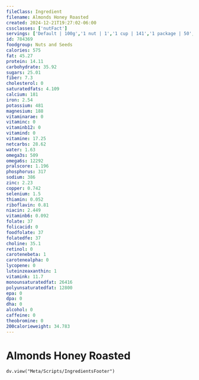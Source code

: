 ```yaml
---
fileClass: Ingredient
filename: Almonds Honey Roasted
created: 2024-12-21T19:27:02-06:00
cssclasses: ['nutFact']
servings: ['Default | 100g','1 nut | 1','1 cup | 141','1 package | 50','1 100 calorie package | 18','1 oz | 28']
id: 784369
foodgroup: Nuts and Seeds
calories: 575
fat: 45.27
protein: 14.11
carbohydrate: 35.92
sugars: 25.01
fiber: 7.3
cholesterol: 0
saturatedfats: 4.109
calcium: 181
iron: 2.54
potassium: 481
magnesium: 188
vitaminarae: 0
vitaminc: 0
vitaminb12: 0
vitamind: 0
vitamine: 17.25
netcarbs: 28.62
water: 1.63
omega3s: 509
omega6s: 12292
pralscore: 1.196
phosphorus: 317
sodium: 386
zinc: 2.23
copper: 0.742
selenium: 1.5
thiamin: 0.052
riboflavin: 0.81
niacin: 2.449
vitaminb6: 0.092
folate: 37
folicacid: 0
foodfolate: 37
folatedfe: 37
choline: 35.1
retinol: 0
carotenebeta: 1
carotenealpha: 0
lycopene: 0
luteinzeaxanthin: 1
vitamink: 11.7
monounsaturatedfat: 26416
polyunsaturatedfat: 12800
epa: 0
dpa: 0
dha: 0
alcohol: 0
caffeine: 0
theobromine: 0
200calorieweight: 34.783
---
```


# Almonds Honey Roasted

```dataviewjs
dv.view("Meta/Scripts/IngredientsFooter")
```